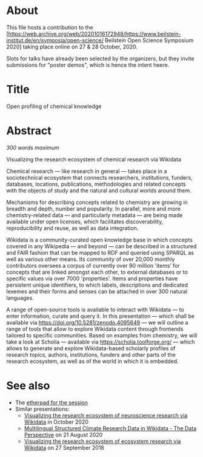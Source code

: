 # About

This file hosts a contribution to the [https://web.archive.org/web/20201016172948/https://www.beilstein-institut.de/en/symposia/open-science/ Beilstein Open Science Symposium 2020] taking place online on 27 & 28 October, 2020.

Slots for talks have already been selected by the organizers, but they invite submissions for "poster demos", which is hence the intent heere.

# Title

Open profiling of chemical knowledge

# Abstract

*300 words maximum*

Visualizing the research ecosystem of chemical research via Wikidata

Chemical research — like research in general — takes place in a sociotechnical ecosystem that connects researchers, institutions, funders, databases, locations, publications, methodologies and related concepts with the objects of study and the natural and cultural worlds around them.

Mechanisms for describing concepts related to chemistry are growing in breadth and depth, number and popularity. In parallel, more and more chemistry-related data — and particularly metadata — are being made available under open licenses, which facilitates discoverability, reproducibility and reuse, as well as data integration.

Wikidata is a community-curated open knowledge base in which concepts covered in any Wikipedia — and beyond — can be described in a structured and FAIR fashion that can be mapped to RDF and queried using SPARQL as well as various other means. Its community of over 20,000 monthly contributors oversees a corpus of currently over 90 million 'items’ for concepts that are linked amongst each other, to external databases or to specific values via over 7000 'properties'. Items and properties have persistent unique identifiers, to which labels, descriptions and dedicated lexemes and their forms and senses can be attached in over 300 natural languages.

A range of open-source tools is available to interact with Wikidata — to enter information, curate and query it. In this presentation — which shall be available via https://doi.org/10.5281/zenodo.4095649 — we will outline a range of tools that allow to explore Wikidata content through frontends tailored to specific communities. Based on examples from chemistry, we will take a look at Scholia — available via https://scholia.toolforge.org/ — which allows to generate and explore Wikidata-based scholarly profiles of research topics, authors, institutions, funders and other parts of the research ecosystem, as well as of the world in which it is embedded.


# See also

* The [etherpad for the session](https://etherpad.wikimedia.org/p/zenodo.4095649)
* Similar presentations:
  - [Visualizing the research ecosystem of neuroscience research via Wikidata](https://github.com/Daniel-Mietchen/events/blob/master/neuromatch3.md) in October 2020
  - [Multilingual Structured Climate Research Data in Wikidata - The Data Perspective](data-science-in-climate-and-climate-impact-research.md) on 21 August 2020
  - [Visualizing the research ecosystem of ecosystem research via Wikidata](https://github.com/Daniel-Mietchen/events/blob/master/ICEI2018-research-ecosystem.md) on 27 September 2018
  

